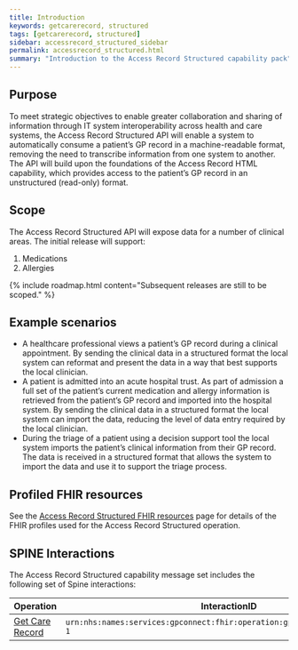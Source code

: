 ```yaml
---
title: Introduction
keywords: getcarerecord, structured
tags: [getcarerecord, structured] 
sidebar: accessrecord_structured_sidebar
permalink: accessrecord_structured.html
summary: "Introduction to the Access Record Structured capability pack"
---
```


## Purpose ##

To meet strategic objectives to enable greater collaboration and sharing of information through IT system interoperability across health and care systems, the Access Record Structured API will enable a system to automatically consume a patient’s GP record in a machine-readable format, removing the need to transcribe information from one system to another. The API will build upon the foundations of the Access Record HTML capability, which provides access to the patient’s GP record in an unstructured (read-only) format. 

## Scope ##

The Access Record Structured API will expose data for a number of clinical areas. The initial release will support:

1.	Medications
2.	Allergies

{% include roadmap.html content="Subsequent releases are still to be scoped." %}

## Example scenarios ##

 - A healthcare professional views a patient’s GP record during a clinical appointment. By sending the clinical data in a structured format the local system can reformat and present the data in a way that best supports the local clinician.
 - A patient is admitted into an acute hospital trust. As part of admission a full set of the patient’s current medication and allergy information is retrieved from the patient’s GP record and imported into the hospital system. By sending the clinical data in a structured format the local system can import the data, reducing the level of data entry required by the local clinician. 
 - During the triage of a patient using a decision support tool the local system imports the patient’s clinical information from their GP record. The data is received in a structured format that allows the system to import the data and use it to support the triage process.  

## Profiled FHIR resources ##

See the [Access Record Structured FHIR resources](accessrecord_structured_development_resources_list.html) page for details of the FHIR profiles used for the Access Record Structured operation.

## SPINE Interactions ##

The Access Record Structured capability message set includes the following set of Spine interactions:

| Operation                 | InteractionID             | 
|---------------------------|---------------------------| 
| [Get Care Record](accessrecord_structured_development_retrieve_patient_record.html) | `urn:nhs:names:services:gpconnect:fhir:operation:gpc.getstructuredrecord-1` |




